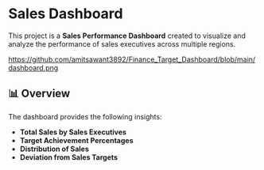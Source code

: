 # Sales Dashboard

This project is a **Sales Performance Dashboard** created to visualize and analyze the performance of sales executives across multiple regions.

https://github.com/amitsawant3892/Finance_Target_Dashboard/blob/main/dashboard.png


## 📊 Overview

The dashboard provides the following insights:

- **Total Sales by Sales Executives**
- **Target Achievement Percentages**
- **Distribution of Sales**
- **Deviation from Sales Targets**

